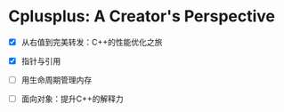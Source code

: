 # Cplusplus: A Creator's Perspective

- [x] 从右值到完美转发：C++的性能优化之旅

- [x] 指针与引用

- [ ] 用生命周期管理内存

- [ ] 面向对象：提升C++的解释力